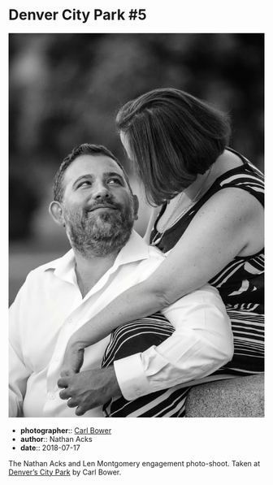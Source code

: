 # Denver City Park \#5

![Nathan and Len sitting at the base of a monument in City Park](assets/2018-07-17-set-3-denver-city-park-05.webp)

* **photographer**:: [Carl Bower](https://carlbowerphotos.com)
* **author**:: Nathan Acks
* **date**:: 2018-07-17

The Nathan Acks and Len Montgomery engagement photo-shoot. Taken at [Denver’s City Park](https://www.denver.org/listing/city-park/6822/) by Carl Bower.
